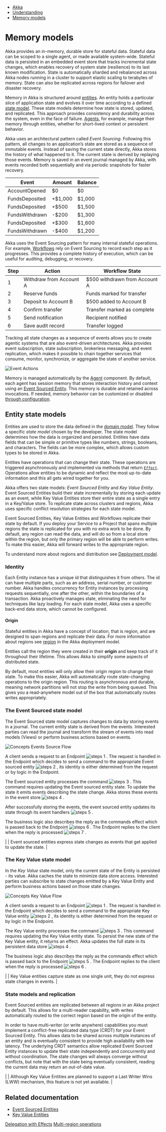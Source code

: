 <!-- <nav> -->
- [Akka](../index.html)
- [Understanding](index.html)
- [Memory models](state-model.html)

<!-- </nav> -->

# Memory models

Akka provides an in-memory, durable store for stateful data. Stateful data can be scoped to a single agent, or made available system-wide. Stateful data is persisted in an embedded event store that tracks incremental state changes, which enables recovery of system state (resilience) to its last known modification. State is automatically sharded and rebalanced across Akka nodes running in a cluster to support elastic scaling to terabytes of memory. State can also be replicated across regions for failover and disaster recovery.

Memory in Akka is structured around [entities](../reference/glossary.html#entity). An entity holds a particular slice of application state and evolves it over time according to a defined [state model](../reference/glossary.html#state_model). These state models determine how state is stored, updated, and replicated. This approach provides consistency and durability across the system, even in the face of failure. [Agents](../java/agents.html), for example, manage their memory through entities, whether for short-lived context or persistent behavior.

Akka uses an architectural pattern called *Event Sourcing*. Following this pattern, all changes to an application’s state are stored as a sequence of immutable events. Instead of saving the current state directly, Akka stores the history of what happened to it. The current state is derived by replaying those events. Memory is saved in an event journal managed by Akka, with events recorded both sequentially and via periodic snapshots for faster recovery.

| Event | Amount | Balance |
| --- | --- | --- |
| AccountOpened | $0 | $0 |
| FundsDeposited | +$1,000 | $1,000 |
| FundsDeposited | +$500 | $1,500 |
| FundsWithdrawn | -$200 | $1,300 |
| FundsDeposited | +$300 | $1,600 |
| FundsWithdrawn | -$400 | $1,200 |
Akka uses the Event Sourcing pattern for many internal stateful operations. For example, [Workflows](../java/workflows.html) rely on Event Sourcing to record each step as it progresses. This provides a complete history of execution, which can be useful for auditing, debugging, or recovery.

| Step | Action | Workflow State |
| --- | --- | --- |
| 1 | Withdraw from Account A | $500 withdrawn from Account A |
| 2 | Reserve funds | Funds marked for transfer |
| 3 | Deposit to Account B | $500 added to Account B |
| 4 | Confirm transfer | Transfer marked as complete |
| 5 | Send notification | Recipient notified |
| 6 | Save audit record | Transfer logged |
Tracking all state changes as a sequence of events allows you to create agentic systems that are also event-driven architectures. Akka provides event subscription, state subscription, brokerless messaging, and event replication, which makes it possible to chain together services that consume, monitor, synchronize, or aggregate the state of another service.

![Event Actions](_images/event-actions.png)


Memory is managed automatically by the [Agent](../java/agents.html) component. By default, each agent has session memory that stores interaction history and context using an [Event Sourced Entity](../java/event-sourced-entities.html). This memory is durable and retained across invocations. If needed, memory behavior can be customized or disabled [through configuration](../java/agents.html#_session_memory_configuration).

## <a href="about:blank#_entity_state_models"></a> Entity state models

Entities are used to store the data defined in the [domain model](architecture-model.html#_domain). They follow a specific *state model* chosen by the developer. The state model determines how the data is organized and persisted. Entities have data fields that can be simple or primitive types like numbers, strings, booleans, and characters. The fields can be more complex, which allows custom types to be stored in Akka.

Entities have operations that can change their state. These operations are triggered asynchronously and implemented via methods that return <a href="declarative-effects.html">`Effect`</a>. Operations allow entities to be dynamic and reflect the most up-to-date information and this all gets wired together for you.

Akka offers two state models: *Event Sourced Entity* and *Key Value Entity*. Event Sourced Entities build their state incrementally by storing each update as an event, while Key Value Entities store their entire state as a single entry in a Key/Value store. To replicate state across clusters and regions, Akka uses specific conflict resolution strategies for each state model.

Event Sourced Entities, Key Value Entities and Workflows replicate their state by default. If you deploy your Service to a Project that spans multiple regions the state is replicated for you with no extra work to be done. By default, any region can read the data, and will do so from a local store within the region, but only the primary region will be able to perform writes. To make this easier, Akka will forward writes to the appropriate region.

To understand more about regions and distribution see [Deployment model](deployment-model.html#_region).

### <a href="about:blank#_identity"></a> Identity

Each Entity instance has a unique id that distinguishes it from others. The id can have multiple parts, such as an address, serial number, or customer number. Akka handles concurrency for Entity instances by processing requests sequentially, one after the other, within the boundaries of a transaction. Akka proactively manages state, eliminating the need for techniques like lazy loading. For each state model, Akka uses a specific back-end data store, which cannot be configured.

#### <a href="about:blank#_origin"></a> Origin

Stateful entities in Akka have a concept of location, that is region, and are designed to span regions and replicate their data. For more information about regions see [region](deployment-model.html#_region) in the Akka deployment model.

Entities call the region they were created in their **origin** and keep track of it throughout their lifetime. This allows Akka to simplify some aspects of distributed state.

By default, most entities will only allow their origin region to change their state. To make this easier, Akka will automatically route state-changing operations to the origin region. This routing is asynchronous and durable, meaning network partitions will not stop the write from being queued. This gives you a read-anywhere model out of the box that automatically routes writes appropriately.

### <a href="about:blank#_the_event_sourced_state_model"></a> The Event Sourced state model

The Event Sourced state model captures changes to data by storing events in a journal. The current entity state is derived from the events. Interested parties can read the journal and transform the stream of events into read models (Views) or perform business actions based on events.

![Concepts Events Source Flow](_images/event-sourced-entity-flow.svg)


A client sends a request to an Endpoint
![steps 1](_images/steps-1.svg)
. The request is handled in the Endpoint which decides to send a command to the appropriate Event sourced  entity
![steps 2](_images/steps-2.svg)
, its identity is either determined from the request or by logic in the Endpoint.

The Event sourced entity processes the command
![steps 3](_images/steps-3.svg)
. This command requires updating the Event sourced entity state. To update the state it emits events describing the state change. Akka stores these events in the event store
![steps 4](_images/steps-4.svg)
.

After successfully storing the events, the event sourced entity updates its state through its event handlers
![steps 5](_images/steps-5.svg)
.

The business logic also describes the reply as the commands effect which is passed back to the Endpoint
![steps 6](_images/steps-6.svg)
. The Endpoint replies to the client when the reply is processed
![steps 7](_images/steps-7.svg)
.

|  | Event sourced entities express state changes as events that get applied to update the state. |

### <a href="about:blank#_the_key_value_state_model"></a> The Key Value state model

In the *Key Value* state model, only the current state of the Entity is persisted - its value. Akka caches the state to minimize data store access. Interested parties can subscribe to state changes emitted by a Key Value Entity and perform business actions based on those state changes.

![Concepts Key Value Flow](_images/key-value-entity-flow.svg)


A client sends a request to an Endpoint
![steps 1](_images/steps-1.svg)
. The request is handled in the Endpoint which decides to send a command to the appropriate Key Value entity
![steps 2](_images/steps-2.svg)
, its identity is either determined from the request or by logic in the Endpoint.

The Key Value entity processes the command
![steps 3](_images/steps-3.svg)
. This command requires updating the Key Value entity state. To persist the new state of the Key Value entity, it returns an effect. Akka updates the full state in its persistent data store
![steps 4](_images/steps-4.svg)
.

The business logic also describes the reply as the commands effect which is passed back to the Endpoint
![steps 5](_images/steps-5.svg)
. The Endpoint replies to the client when the reply is processed
![steps 6](_images/steps-6.svg)
.

|  | Key Value entities capture state as one single unit, they do not express state changes in events. |

### <a href="about:blank#_state_models_and_replication"></a> State models and replication

Event Sourced entities are replicated between all regions in an Akka project by default. This allows for a multi-reader capability, with writes automatically routed to the correct region based on the origin of the entity.

In order to have multi-writer (or write anywhere) capabilities you must implement a conflict-free replicated data type (CRDT) for your Event Sourced Entity. This allows data to be shared across multiple instances of an entity and is eventually consistent to provide high availability with low latency. The underlying CRDT semantics allow replicated Event Sourced Entity instances to update their state independently and concurrently and without coordination. The state changes will always converge without conflicts, but note that with the state being eventually consistent, reading the current data may return an out-of-date value.

|  | Although Key Value Entities are planned to support a Last Writer Wins (LWW) mechanism, this feature is not yet available. |

## <a href="about:blank#_related_documentation"></a> Related documentation

- [Event Sourced Entities](../java/event-sourced-entities.html)
- [Key Value Entities](../java/key-value-entities.html)

<!-- <footer> -->
<!-- <nav> -->
[Delegation with Effects](declarative-effects.html) [Multi-region operations](multi-region.html)
<!-- </nav> -->

<!-- </footer> -->

<!-- <aside> -->

<!-- </aside> -->